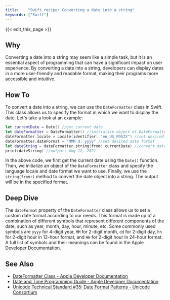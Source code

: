 ```yaml
---
title:    "Swift recipe: Converting a date into a string"
keywords: ["Swift"]
---
```


{{< edit_this_page >}}

## Why
Converting a date into a string may seem like a simple task, but it is an essential aspect of programming that can have a significant impact on user experience. By converting a date into a string, developers can display dates in a more user-friendly and readable format, making their programs more accessible and intuitive.

## How To
To convert a date into a string, we can use the `DateFormatter` class in Swift. This class allows us to specify the format in which we want to display the date. Let's take a look at an example:

```Swift
let currentDate = Date() //get current date
let dateFormatter = DateFormatter() //initialize object of DateFormatter class
dateFormatter.locale = Locale(identifier: "en_US_POSIX") //set desired locale
dateFormatter.dateFormat = "MMM d, yyyy" //set desired date format
let dateString = dateFormatter.string(from: currentDate) //convert date to string
print(dateString) //output: Aug 12, 2021
```

In the above code, we first get the current date using the `Date()` function. Then, we initialize an object of the `DateFormatter` class and specify the language locale and date format we want to use. Finally, we use the `string(from:)` method to convert the date object into a string. The output will be in the specified format.

## Deep Dive
The `dateFormat` property of the `DateFormatter` class allows us to set a custom date format according to our needs. This format is made up of a combination of different symbols that represent different components of the date, such as year, month, day, hour, minute, etc. Some commonly used symbols are `yyyy` for 4-digit year, `MM` for 2-digit month, `dd` for 2-digit day, `hh` for 2-digit hour in 12-hour format, and `HH` for 2-digit hour in 24-hour format. A full list of symbols and their meanings can be found in the Apple Developer Documentation.

## See Also
- [DateFormatter Class - Apple Developer Documentation](https://developer.apple.com/documentation/foundation/dateformatter)
- [Date and Time Programming Guide - Apple Developer Documentation](https://developer.apple.com/library/archive/documentation/Cocoa/Conceptual/DatesAndTimes/DatesAndTimes.html)
- [Unicode Technical Standard #35: Date Format Patterns - Unicode Consortium](https://unicode.org/reports/tr35/tr35-dates.html#Date_Field_Symbol_Table)